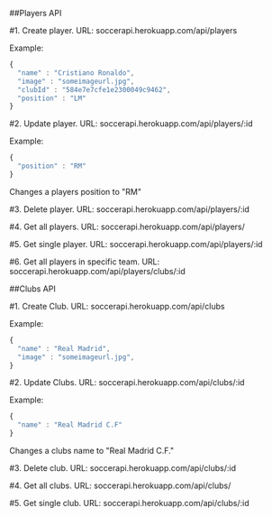 ##Players API

#1. Create player. 
URL: soccerapi.herokuapp.com/api/players

Example: 
```javascript
{
  "name" : "Cristiano Ronaldo",
  "image" : "someimageurl.jpg",
  "clubId" : "584e7e7cfe1e2300049c9462",
  "position" : "LM"
}
```
#2. Update player. 
URL: soccerapi.herokuapp.com/api/players/:id

Example:
```javascript
{
  "position" : "RM"
}
```
Changes a players position to "RM"

#3. Delete player. 
URL: soccerapi.herokuapp.com/api/players/:id

#4. Get all players. 
URL: soccerapi.herokuapp.com/api/players/

#5. Get single player. 
URL: soccerapi.herokuapp.com/api/players/:id

#6. Get all players in specific team. 
URL: soccerapi.herokuapp.com/api/players/clubs/:id

##Clubs API

#1. Create Club. 
URL: soccerapi.herokuapp.com/api/clubs

Example: 
```javascript
{
  "name" : "Real Madrid",
  "image" : "someimageurl.jpg",
}
```
#2. Update Clubs. 
URL: soccerapi.herokuapp.com/api/clubs/:id

Example:
```javascript
{
  "name" : "Real Madrid C.F"
}
```
Changes a clubs name to "Real Madrid C.F."

#3. Delete club. 
URL: soccerapi.herokuapp.com/api/clubs/:id

#4. Get all clubs. 
URL: soccerapi.herokuapp.com/api/clubs/

#5. Get single club. 
URL: soccerapi.herokuapp.com/api/clubs/:id


